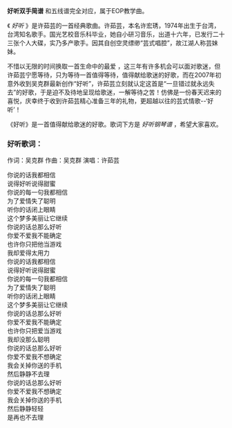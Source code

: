 

**好听双手简谱** 和五线谱完全对应，属于EOP教学曲。

  

《 _好听_
》是许茹芸的一首经典歌曲。许茹芸，本名许宏琇，1974年出生于台湾，台湾知名歌手。国光艺校音乐科毕业，她自小研习音乐，出道十六年，已发行二十三张个人大碟，实乃多产歌手。因其自创空灵缥缈“芸式唱腔”，故江湖人称芸妹妹。

  

不惜以无限的时间换取一首生命中的最爱
，这三年有许多机会可以面对歌迷，但许茹芸宁愿等待，只为等待一首值得等待，值得献给歌迷的好歌，而在2007年初意外收到吴克群最新创作“好听”，许茹芸立刻就认定这首是“一旦错过就永远失去”的好歌，于是迫不及待地呈现给歌迷，一解等待之苦！仿佛是一份春天迟来的喜悦，庆幸终于收到许茹芸精心准备三年的礼物，更超越以往的芸式情歌--‘好听’！

  

《好听》是一首值得献给歌迷的好歌。歌词下方是 _好听钢琴谱_ ，希望大家喜欢。

### 好听歌词：

作词：吴克群 作曲：吴克群 演唱：许茹芸

  

你说的话我都相信  
说得好听说得甜蜜  
你说的每一句我都相信  
为了爱情失了聪明  
听你的话闭上眼睛  
这个梦多美丽让它继续  
你说的话总那么好听  
你爱不爱我不能确定  
也许你只把他当游戏  
我却爱得太用力  
你说的话我都相信  
说得好听说得甜蜜  
你说的每一句我都相信  
为了爱情失了聪明  
听你的话闭上眼睛  
这个梦多美丽让它继续  
你说的话总那么好听  
你爱不爱我不能确定  
也许你只把爱当游戏  
我却没那么聪明  
你说的话总那么好听  
你爱不爱我不想确定  
我会关掉你送的手机  
然后静静不去理  
你说的话总那么好听  
你爱不爱我不想确定  
我会关掉你送的手机  
然后静静轻轻  
是再也不去理

